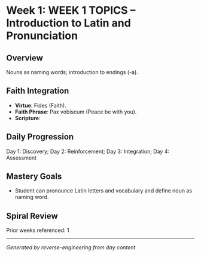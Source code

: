 # Week 1: WEEK 1 TOPICS – Introduction to Latin and Pronunciation

## Overview
Nouns as naming words; introduction to endings (-a).

## Faith Integration
- **Virtue**: Fides (Faith).
- **Faith Phrase**: Pax vobiscum (Peace be with you).
- **Scripture**: 

## Daily Progression
Day 1: Discovery; Day 2: Reinforcement; Day 3: Integration; Day 4: Assessment

## Mastery Goals
- Student can pronounce Latin letters and vocabulary and define noun as naming word.

## Spiral Review
Prior weeks referenced: 1

---
*Generated by reverse-engineering from day content*
